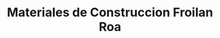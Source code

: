 ---
title: "Materiales de Construccion Froilan Roa"
url: /macul/materiales-de-construccion-froilan-roa/
shop: Eisenwaren
---